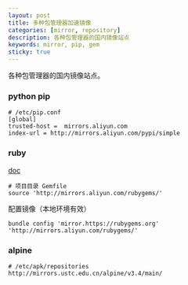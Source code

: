 ```yaml
---
layout: post
title: 多种包管理器加速镜像
categories: [mirror, repository]
description: 各种包管理器的国内镜像站点
keywords: mirror, pip, gem
sticky: true
---
```


各种包管理器的国内镜像站点。


### python pip
```
# /etc/pip.conf
[global]
trusted-host =  mirrors.aliyun.com
index-url = http://mirrors.aliyun.com/pypi/simple
```

### ruby
[doc](http://mirrors.aliyun.com/help/rubygems)

```
# 项目目录 Gemfile
source 'http://mirrors.aliyun.com/rubygems/'
```

配置镜像（本地环境有效）
```
bundle config 'mirror.https://rubygems.org' 'http://mirrors.aliyun.com/rubygems/'
```

### alpine
```
# /etc/apk/repositories
http://mirrors.ustc.edu.cn/alpine/v3.4/main/
```
